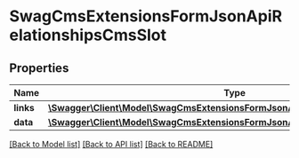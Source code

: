 # SwagCmsExtensionsFormJsonApiRelationshipsCmsSlot

## Properties
Name | Type | Description | Notes
------------ | ------------- | ------------- | -------------
**links** | [**\Swagger\Client\Model\SwagCmsExtensionsFormJsonApiRelationshipsCmsSlotLinks**](SwagCmsExtensionsFormJsonApiRelationshipsCmsSlotLinks.md) |  | [optional] 
**data** | [**\Swagger\Client\Model\SwagCmsExtensionsFormJsonApiRelationshipsCmsSlotData**](SwagCmsExtensionsFormJsonApiRelationshipsCmsSlotData.md) |  | [optional] 

[[Back to Model list]](../../README.md#documentation-for-models) [[Back to API list]](../../README.md#documentation-for-api-endpoints) [[Back to README]](../../README.md)

